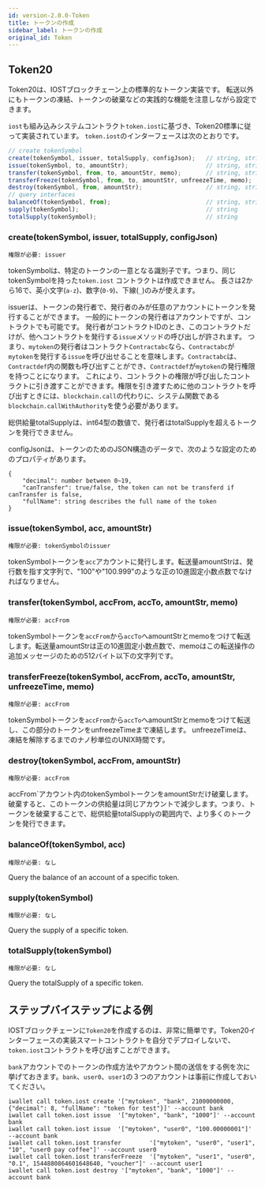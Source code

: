 ```yaml
---
id: version-2.0.0-Token
title: トークンの作成
sidebar_label: トークンの作成
original_id: Token
---
```

## Token20

Token20は、IOSTブロックチェーン上の標準的なトークン実装です。 転送以外にもトークンの凍結、トークンの破棄などの実践的な機能を注意しながら設定できます。

`iost`も組み込みシステムコントラクト`token.iost`に基づき、Token20標準に従って実装されています。
`token.iost`のインターフェースは次のとおりです。

```js
// create tokenSymbol
create(tokenSymbol, issuer, totalSupply, configJson);	// string, string, number, json
issue(tokenSymbol, to, amountStr);						// string, string, string
transfer(tokenSymbol, from, to, amountStr, memo);		// string, string, string, string, string
transferFreeze(tokenSymbol, from, to, amountStr, unfreezeTime, memo);		// string, string, string, string, number, string
destroy(tokenSymbol, from, amountStr);					// string, string, string
// query interfaces
balanceOf(tokenSymbol, from);							// string, string
supply(tokenSymbol);									// string
totalSupply(tokenSymbol);								// string
```
### create(tokenSymbol, issuer, totalSupply, configJson)
`権限が必要: issuer`

tokenSymbolは、特定のトークンの一意となる識別子です。つまり、同じtokenSymbolを持った`token.iost` コントラクトは作成できません。
長さは2から16で、英小文字(`a-z`)、数字(`0-9`)、下線(`_`)のみが使えます。

issuerは、トークンの発行者で、発行者のみが任意のアカウントにトークンを発行することができます。
一般的にトークンの発行者はアカウントですが、コントラクトでも可能です。
発行者がコントラクトIDのとき、このコントラクトだけが、他へコントラクトを発行する`issue`メソッドの呼び出しが許されます。
つまり、`mytoken`の発行者はコントラクト`Contractabc`なら、`Contractabc`が`mytoken`を発行する`issue`を呼び出せることを意味します。`Contractabc`は、`Contractdef`内の関数も呼び出すことができ、`Contractdef`が`mytoken`の発行権限を持つことになります。
これにより、コントラクトの権限が呼び出したコントラクトに引き渡すことができます。権限を引き渡すために他のコントラクトを呼び出すときには、`blockchain.call`の代わりに、システム関数である`blockchain.callWithAuthority`を使う必要があります。

総供給量totalSupplyは、int64型の数値で、発行者はtotalSupplyを超えるトークンを発行できません。

configJsonは、トークンのためのJSON構造のデータで、次のような設定のためのプロパティがあります。
```console
{
	"decimal": number between 0~19,
	"canTransfer": true/false, the token can not be transferd if canTransfer is false,
	"fullName": string describes the full name of the token
}
```

### issue(tokenSymbol, acc, amountStr)
`権限が必要: tokenSymbolのissuer`

tokenSymbolトークンを`acc`アカウントに発行します。転送量amountStrは、発行数を指す文字列で、"100"や"100.999"のような正の10進固定小数点数でなければなりません。

### transfer(tokenSymbol, accFrom, accTo, amountStr, memo)
`権限が必要: accFrom`

tokenSymbolトークンを`accFrom`から`accTo`へamountStrとmemoをつけて転送します。転送量amountStrは正の10進固定小数点数で、memoはこの転送操作の追加メッセージのための512バイト以下の文字列です。

### transferFreeze(tokenSymbol, accFrom, accTo, amountStr, unfreezeTime, memo)
`権限が必要: accFrom`

tokenSymbolトークンを`accFrom`から`accTo`へamountStrとmemoをつけて転送し、この部分のトークンをunfreezeTimeまで凍結します。 
unfreezeTimeは、凍結を解除するまでのナノ秒単位のUNIX時間です。

### destroy(tokenSymbol, accFrom, amountStr)
`権限が必要: accFrom`

accFrom`アカウント内のtokenSymbolトークンをamountStrだけ破棄します。破棄すると、このトークンの供給量は同じアカウントで減少します。つまり、トークンを破棄することで、総供給量totalSupplyの範囲内で、より多くのトークンを発行できます。

### balanceOf(tokenSymbol, acc)
`権限が必要: なし`

Query the balance of an account of a specific token.

### supply(tokenSymbol)
`権限が必要: なし`

Query the supply of a specific token.

### totalSupply(tokenSymbol)
`権限が必要: なし`

Query the totalSupply of a specific token.


## ステップバイステップによる例
IOSTブロックチェーンに`Token20`を作成するのは、非常に簡単です。Token20インターフェースの実装スマートコントラクトを自分でデプロイしないで、`token.iost`コントラクトを呼び出すことができます。

`bank`アカウントでのトークンの作成方法やアカウント間の送信をする例を次に挙げておきます。`bank`、`user0`、`user1`の３つのアカウントは事前に作成しておいてください。

```console
iwallet call token.iost create '["mytoken", "bank", 21000000000, {"decimal": 8, "fullName": "token for test"}]' --account bank
iwallet call token.iost issue  '["mytoken", "bank", "1000"]' --account bank
iwallet call token.iost issue  '["mytoken", "user0", "100.00000001"]' --account bank
iwallet call token.iost transfer 		'["mytoken", "user0", "user1", "10", "user0 pay coffee"]' --account user0
iwallet call token.iost transferFreeze 	'["mytoken", "user1", "user0", "0.1", 1544880864601648640, "voucher"]' --account user1
iwallet call token.iost destroy '["mytoken", "bank", "1000"]' --account bank
```

